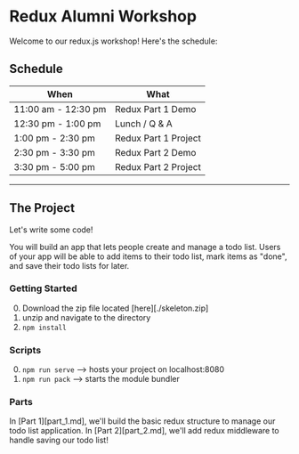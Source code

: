 # Redux Alumni Workshop

Welcome to our redux.js workshop! Here's the schedule:

## Schedule

When                | What
--------------------|---------------------
11:00 am - 12:30 pm | Redux Part 1 Demo
12:30 pm - 1:00 pm  | Lunch / Q & A
1:00 pm - 2:30 pm   | Redux Part 1 Project
2:30 pm - 3:30 pm   | Redux Part 2 Demo
3:30 pm - 5:00 pm   | Redux Part 2 Project

---

## The Project

Let's write some code!

You will build an app that lets people create and manage a todo list. Users of your app will be able to add items to their todo list, mark items as "done", and save their todo lists for later.

### Getting Started

  0. Download the zip file located [here][./skeleton.zip]
  0. unzip and navigate to the directory
  0. `npm install`

### Scripts
  0. `npm run serve` --> hosts your project on localhost:8080
  0. `npm run pack` --> starts the module bundler

### Parts

In [Part 1][part_1.md], we'll build the basic redux structure to manage our todo list application.
In [Part 2][part_2.md], we'll add redux middleware to handle saving our todo list!
